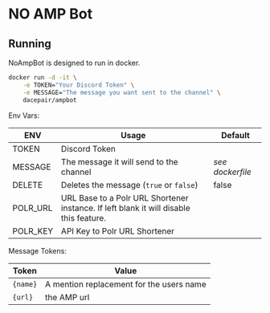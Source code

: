 # NO AMP Bot
## Running
NoAmpBot is designed to run in docker.
```bash
docker run -d -it \
    -e TOKEN="Your Discord Token" \
    -e MESSAGE="The message you want sent to the channel" \
    dacepair/ampbot
```
Env Vars:

| ENV | Usage | Default |
| --- | --- | --- |
| TOKEN | Discord Token | |
| MESSAGE | The message it will send to the channel | *see dockerfile* |
| DELETE | Deletes the message (`true` or `false`) | false |
| POLR_URL | URL Base to a Polr URL Shortener instance. If left blank it will disable this feature. | |
| POLR_KEY | API Key to Polr URL Shortener | |

Message Tokens:

| Token | Value |
| --- | --- |
| `{name}` | A mention replacement for the users name |
| `{url}` | the AMP url |